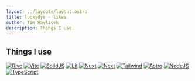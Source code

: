 ```yaml
---
layout: ../layouts/layout.astro
title: luckydye - likes
author: Tim Havlicek
description: Things I use.
--- 
```


## Things I use


[![Rive](https://framerusercontent.com/images/3zFbB2jdDFJ02sWnh7hLRZFujk.svg)](https://rive.app/)
[![Vite](https://vitejs.dev/logo.svg)](https://vitejs.dev/)
[![SolidJS](https://www.solidjs.com/assets/logo-123b04bc.svg)](https://www.solidjs.com/)
[![Lit](https://lit.dev/images/logo.svg)](https://lit.dev/)
[![Nuxt](https://nuxt.com/assets/design-kit/logo/full-logo-green-light.svg)](https://nuxt.com/)
[![Next](https://camo.githubusercontent.com/e1e113df83e7731fdb90f6f0ab2eeb155fd1b48c27d99814dcf1c23c0acdc6a2/68747470733a2f2f6173736574732e76657263656c2e636f6d2f696d6167652f75706c6f61642f76313636323133303535392f6e6578746a732f49636f6e5f6461726b5f6261636b67726f756e642e706e67)](https://nextjs.org/)
[![Tailwind](https://raw.githubusercontent.com/tailwindlabs/tailwindcss/HEAD/.github/logo-dark.svg)](https://tailwindcss.com/)
[![Astro](https://astro.build/assets/press/full-logo-dark.svg)](https://astro.build/)
[![NodeJS](https://nodejs.org/static/images/logo.svg)](https://nodejs.org/en/)
[![TypeScript](https://upload.wikimedia.org/wikipedia/commons/thumb/f/f5/Typescript.svg/128px-Typescript.svg.png)](https://www.typescriptlang.org/)
